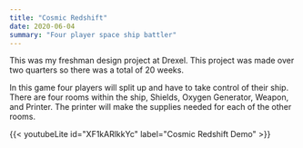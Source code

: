 ```yaml
---
title: "Cosmic Redshift"
date: 2020-06-04
summary: "Four player space ship battler"
---
```


This was my freshman design project at Drexel. This project was made over two quarters so there was a total of 20 weeks.

In this game four players will split up and have to take control of their ship. There are four rooms within the ship, Shields, Oxygen Generator, Weapon, and Printer. The printer will make the supplies needed for each of the other rooms.

{{< youtubeLite id="XF1kARlkkYc" label="Cosmic Redshift Demo" >}}